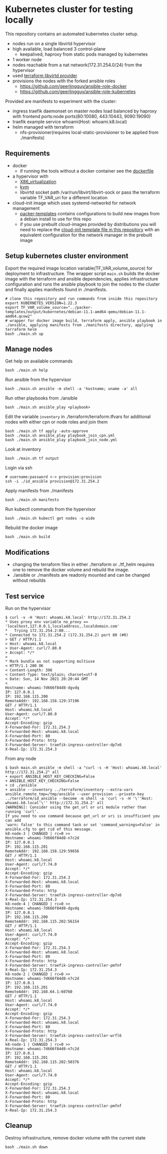 # Kubernetes cluster for testing locally

This repository contains an automated kubernetes cluster setup.

* nodes run on a single libvirtd hypervisor
* high available, load balanced 3 control-plane 
  * keepalived, haproxy from static pods managed by kubernetes
* 1 worker node 
* nodes reachable from a nat network(172.31.254.0/24) from the hypervisor 
* used [terraform libvirtd provider](https://github.com/dmacvicar/terraform-provider-libvirt) 
* provisions the nodes with the forked ansible roles 
  * https://github.com/geerlingguy/ansible-role-docker 
  * https://github.com/geerlingguy/ansible-role-kubernetes

Provided are manifests to experiment with the cluster:

* ingress traefik daemonset on master nodes load balanced by haproxy with frontend ports:node ports(80:10080, 443:10443, 9090:19090)
* traefik example service whoami(Host: whoami.k8.local)
* helm managed with terraform
  * nfs-provisioner(requires local-static-provisioner to be applied from ./manifests)


## Requirements

* docker
  * if running the tools without a docker container see the [dockerfile](Dockerfile)
* a hypervisor with 
  * [X86_virtualization](https://en.wikipedia.org/wiki/X86_virtualization)
  * [kvm](https://en.wikipedia.org/wiki/Kernel-based_Virtual_Machine)
  * libvirtd socket path /var/run/libvirt/libvirt-sock or pass the terraform variable TF_VAR_uri for a different location
* cloud-init image which uses systemd-networkd for network management
  * [packer-templates](https://github.com/dgengtek/packer-templates) contains configurations to build new images from a debian install to use for this repo
  * if you use prebuilt cloud-images provided by distributions
    you will need to replace the [cloud-init template file in this repository](cloud-init/cloud_init_host_setup.cfg) with an
    equivalent configuration for the network manager in the prebuilt image


## Setup kubernetes cluster environment

Export the required image location variable(TF_VAR_volume_source) for deployment to infrastructure.
The wrapper script `main.sh` builds the docker image with the terraform and ansible dependencies, applies infrastructure configuration and
runs the ansible playbook to join the nodes to the cluster and finally applies manifests found in ./manifests.

    # clone this repository and run commands from inside this repository
    export KUBERNETES_VERSION=1.22.3
    export TF_VAR_volume_source="../packer-templates/output/kubernetes/debian-11.1-amd64-qemu/debian-11.1-amd64.qcow2"
    # wrapper for docker image build, terraform apply, ansible playbook in ./ansible, applying manifests from ./manifests directory, applying terraform helm
    bash ./main.sh up
  

## Manage nodes

Get help on available commands

    bash ./main.sh help


Run ansible from the hypervisor

    bash ./main.sh ansible -m shell -a 'hostname; uname -a' all


Run other playbooks from ./ansible

    bash ./main.sh ansible_play <playbook>


Edit the variable `inventory` in ./terraform/terraform.tfvars for additional nodes with either cpn or node roles and join them

    bash ./main.sh tf apply -auto-approve
    bash ./main.sh ansible_play playbook_join_cpn.yml
    bash ./main.sh ansible_play playbook_join_node.yml


Look at inventory

    bash ./main.sh tf output


Login via ssh

    # username:password <-> provision:provision
    ssh -i ./id_ansible provision@172.31.254.2


Apply manifests from ./manifests

    bash ./main.sh manifests


Run kubectl commands from the hypervisor

    bash ./main.sh kubectl get nodes -o wide



Rebuild the docker image

    bash ./main.sh build


## Modifications

* changing the terraform files in either ./terraform or ./tf_helm requires one to remove the docker volume and rebuild the image.
* ./ansible or ./manifests are readonly mounted and can be changed without rebuilds


## Test service

Run on the hypervisor

    $ curl -v -H 'Host: whoami.k8.local' http://172.31.254.2
    * Uses proxy env variable no_proxy == 'localhost,127.0.0.1,localaddress,.localdomain.com'
    *   Trying 172.31.254.2:80...
    * Connected to 172.31.254.2 (172.31.254.2) port 80 (#0)
    > GET / HTTP/1.1
    > Host: whoami.k8.local
    > User-Agent: curl/7.80.0
    > Accept: */*
    >
    * Mark bundle as not supporting multiuse
    < HTTP/1.1 200 OK
    < Content-Length: 396
    < Content-Type: text/plain; charset=utf-8
    < Date: Sun, 14 Nov 2021 20:20:44 GMT
    <
    Hostname: whoami-7d666f84d8-dgvdq
    IP: 127.0.0.1
    IP: 192.168.115.200
    RemoteAddr: 192.168.158.129:37196
    GET / HTTP/1.1
    Host: whoami.k8.local
    User-Agent: curl/7.80.0
    Accept: */*
    Accept-Encoding: gzip
    X-Forwarded-For: 172.31.254.3
    X-Forwarded-Host: whoami.k8.local
    X-Forwarded-Port: 80
    X-Forwarded-Proto: http
    X-Forwarded-Server: traefik-ingress-controller-dp7x6
    X-Real-Ip: 172.31.254.3


From any node

    $ bash main.sh ansible -m shell -a "curl -s -H 'Host: whoami.k8.local' http://172.31.254.2" all
    + export ANSIBLE_HOST_KEY_CHECKING=False
    + ANSIBLE_HOST_KEY_CHECKING=False
    + cd ./ansible
    + ansible --inventory ../terraform/inventory --extra-vars ansible_remote_tmp=/tmp/ansible --user provision --private-key ../terraform/id_ansible --become -m shell -a 'curl -s -H '\''Host: whoami.k8.local'\'' http://172.31.254.2' all
    [WARNING]: Consider using the get_url or uri module rather than running 'curl'.
    If you need to use command because get_url or uri is insufficient you can add
    'warn: false' to this command task or set 'command_warnings=False' in
    ansible.cfg to get rid of this message.
    k8-node-3 | CHANGED | rc=0 >>
    Hostname: whoami-7d666f84d8-n7c2d
    IP: 127.0.0.1
    IP: 192.168.115.201
    RemoteAddr: 192.168.158.129:59656
    GET / HTTP/1.1
    Host: whoami.k8.local
    User-Agent: curl/7.74.0
    Accept: */*
    Accept-Encoding: gzip
    X-Forwarded-For: 172.31.254.3
    X-Forwarded-Host: whoami.k8.local
    X-Forwarded-Port: 80
    X-Forwarded-Proto: http
    X-Forwarded-Server: traefik-ingress-controller-dp7x6
    X-Real-Ip: 172.31.254.3
    k8-node-4 | CHANGED | rc=0 >>
    Hostname: whoami-7d666f84d8-dgvdq
    IP: 127.0.0.1
    IP: 192.168.115.200
    RemoteAddr: 192.168.115.202:56154
    GET / HTTP/1.1
    Host: whoami.k8.local
    User-Agent: curl/7.74.0
    Accept: */*
    Accept-Encoding: gzip
    X-Forwarded-For: 172.31.254.3
    X-Forwarded-Host: whoami.k8.local
    X-Forwarded-Port: 80
    X-Forwarded-Proto: http
    X-Forwarded-Server: traefik-ingress-controller-pmfnf
    X-Real-Ip: 172.31.254.3
    k8-node-2 | CHANGED | rc=0 >>
    Hostname: whoami-7d666f84d8-n7c2d
    IP: 127.0.0.1
    IP: 192.168.115.201
    RemoteAddr: 192.168.64.1:60760
    GET / HTTP/1.1
    Host: whoami.k8.local
    User-Agent: curl/7.74.0
    Accept: */*
    Accept-Encoding: gzip
    X-Forwarded-For: 172.31.254.3
    X-Forwarded-Host: whoami.k8.local
    X-Forwarded-Port: 80
    X-Forwarded-Proto: http
    X-Forwarded-Server: traefik-ingress-controller-wrfl6
    X-Real-Ip: 172.31.254.3
    k8-node-1 | CHANGED | rc=0 >>
    Hostname: whoami-7d666f84d8-n7c2d
    IP: 127.0.0.1
    IP: 192.168.115.201
    RemoteAddr: 192.168.115.202:50376
    GET / HTTP/1.1
    Host: whoami.k8.local
    User-Agent: curl/7.74.0
    Accept: */*
    Accept-Encoding: gzip
    X-Forwarded-For: 172.31.254.3
    X-Forwarded-Host: whoami.k8.local
    X-Forwarded-Port: 80
    X-Forwarded-Proto: http
    X-Forwarded-Server: traefik-ingress-controller-pmfnf
    X-Real-Ip: 172.31.254.3


## Cleanup

Destroy infrastructure, remove docker volume with the current state

    bash ./main.sh down

